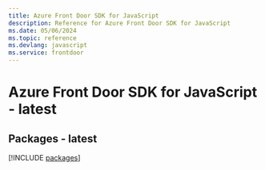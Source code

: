 ```yaml
---
title: Azure Front Door SDK for JavaScript
description: Reference for Azure Front Door SDK for JavaScript
ms.date: 05/06/2024
ms.topic: reference
ms.devlang: javascript
ms.service: frontdoor
---
```

# Azure Front Door SDK for JavaScript - latest
## Packages - latest
[!INCLUDE [packages](front-door-index.md)]